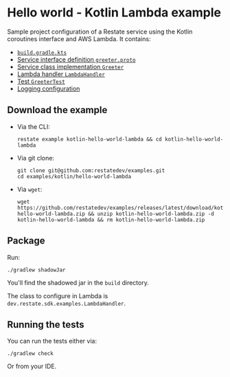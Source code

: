 # Hello world - Kotlin Lambda example

Sample project configuration of a Restate service using the Kotlin coroutines interface and AWS Lambda. It contains:

* [`build.gradle.kts`](build.gradle.kts)
* [Service interface definition `greeter.proto`](src/main/proto/greeter.proto)
* [Service class implementation `Greeter`](src/main/kotlin/dev/restate/sdk/examples/Greeter.kt)
* [Lambda handler `LambdaHandler`](src/main/kotlin/dev/restate/sdk/examples/LambdaHandler.kt)
* [Test `GreeterTest`](src/test/kotlin/dev/restate/sdk/examples/GreeterTest.kt)
* [Logging configuration](src/main/resources/log4j2.properties)

## Download the example

- Via the CLI:
    ```shell
    restate example kotlin-hello-world-lambda && cd kotlin-hello-world-lambda
    ```

- Via git clone:
    ```shell
    git clone git@github.com:restatedev/examples.git
    cd examples/kotlin/hello-world-lambda
    ```

- Via `wget`:
    ```shell
    wget https://github.com/restatedev/examples/releases/latest/download/kotlin-hello-world-lambda.zip && unzip kotlin-hello-world-lambda.zip -d kotlin-hello-world-lambda && rm kotlin-hello-world-lambda.zip
    ```

## Package

Run:

```shell
./gradlew shadowJar
```

You'll find the shadowed jar in the `build` directory.

The class to configure in Lambda is `dev.restate.sdk.examples.LambdaHandler`.

## Running the tests

You can run the tests either via:

```shell
./gradlew check
```

Or from your IDE.